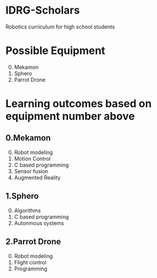 # IDRG-Scholars
Robotics curriculum for high school students

# Possible Equipment

0. Mekamon 
1. Sphero 
2. Parrot Drone

# Learning outcomes based on equipment number above

0.Mekamon
---
0. Robot modeling
1. Motion Control
2. C based programming 
3. Sensor fusion
4. Augmented Reality

1.Sphero
---
0. Algorithms
1. C based programming
2. Autonmous systems

2.Parrot Drone
---
0. Robot modeling
1. Flight control
2. Programming

